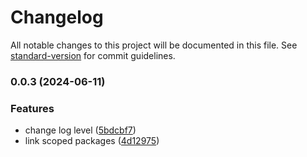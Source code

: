 # Changelog

All notable changes to this project will be documented in this file. See [standard-version](https://github.com/conventional-changelog/standard-version) for commit guidelines.

### 0.0.3 (2024-06-11)


### Features

* change log level ([5bdcbf7](https://github.com/AlbertoBasalo/ws-srv/commit/5bdcbf7f77c190ca780eef452e520cd5fc2809c6))
* link scoped packages ([4d12975](https://github.com/AlbertoBasalo/ws-srv/commit/4d129756407ecfd16fa15fff18e8c65477e1a882))
